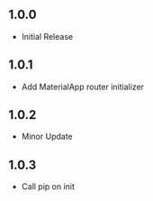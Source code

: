 ## 1.0.0
- Initial Release

## 1.0.1
- Add MaterialApp router initializer

## 1.0.2
- Minor Update

## 1.0.3
- Call pip on init